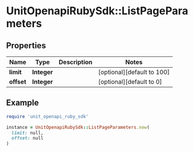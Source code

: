 # UnitOpenapiRubySdk::ListPageParameters

## Properties

| Name | Type | Description | Notes |
| ---- | ---- | ----------- | ----- |
| **limit** | **Integer** |  | [optional][default to 100] |
| **offset** | **Integer** |  | [optional][default to 0] |

## Example

```ruby
require 'unit_openapi_ruby_sdk'

instance = UnitOpenapiRubySdk::ListPageParameters.new(
  limit: null,
  offset: null
)
```


